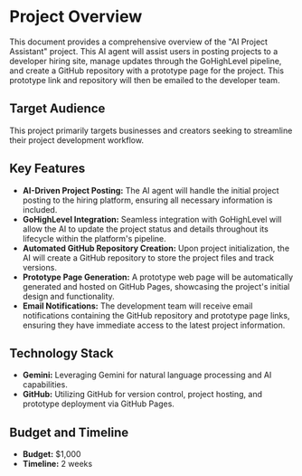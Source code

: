 # Project Overview

This document provides a comprehensive overview of the "AI Project Assistant" project.  This AI agent will assist users in posting projects to a developer hiring site, manage updates through the GoHighLevel pipeline, and create a GitHub repository with a prototype page for the project.  This prototype link and repository will then be emailed to the developer team.

## Target Audience

This project primarily targets businesses and creators seeking to streamline their project development workflow.

## Key Features

* **AI-Driven Project Posting:**  The AI agent will handle the initial project posting to the hiring platform, ensuring all necessary information is included.
* **GoHighLevel Integration:**  Seamless integration with GoHighLevel will allow the AI to update the project status and details throughout its lifecycle within the platform's pipeline.
* **Automated GitHub Repository Creation:** Upon project initialization, the AI will create a GitHub repository to store the project files and track versions.
* **Prototype Page Generation:**  A prototype web page will be automatically generated and hosted on GitHub Pages, showcasing the project's initial design and functionality.
* **Email Notifications:**  The development team will receive email notifications containing the GitHub repository and prototype page links, ensuring they have immediate access to the latest project information.

## Technology Stack

* **Gemini:**  Leveraging Gemini for natural language processing and AI capabilities.
* **GitHub:**  Utilizing GitHub for version control, project hosting, and prototype deployment via GitHub Pages.

## Budget and Timeline

* **Budget:** $1,000
* **Timeline:** 2 weeks